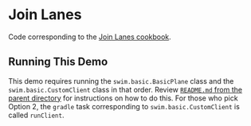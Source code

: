 # Join Lanes

Code corresponding to the [Join Lanes cookbook](https://swim.dev/tutorials/join-lanes/).

## Running This Demo

This demo requires running the `swim.basic.BasicPlane` class and the `swim.basic.CustomClient` class in that order. Review [`README.md` from the parent directory](../README.md) for instructions on how to do this. For those who pick Option 2, the `gradle` task corresponding to `swim.basic.CustomClient` is called `runClient`.
